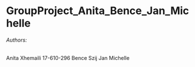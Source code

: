 # GroupProject_Anita_Bence_Jan_Michelle

###### Authors:
Anita Xhemaili 17-610-296
Bence Szij
Jan 
Michelle 
